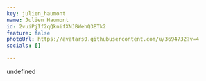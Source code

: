 ```yaml
---
key: julien_haumont
name: Julien Haumont
id: 2vuiPjIf2qQknifXNJBWehQ3BTk2
feature: false
photoUrl: https://avatars0.githubusercontent.com/u/3694732?v=4
socials: []

---
```


undefined
